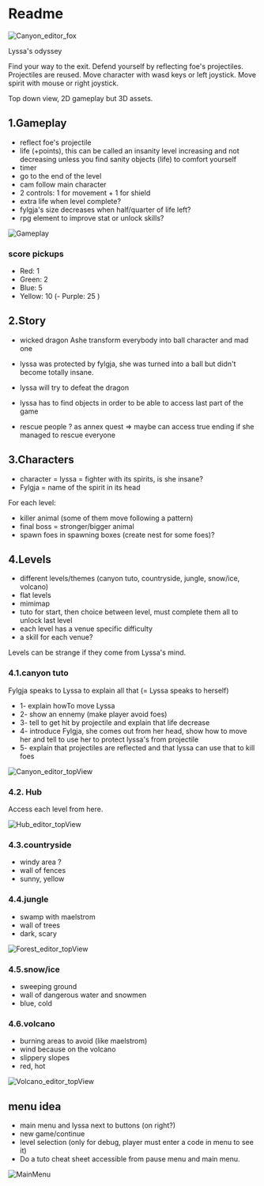 # Readme

![Canyon_editor_fox](Media/Canyon_editor_fox2_1791x606.PNG)

Lyssa's odyssey

Find your way to the exit. Defend yourself by reflecting foe's projectiles. Projectiles are reused.
Move character with wasd keys or left joystick. Move spirit with mouse or right joystick.

Top down view, 2D gameplay but 3D assets.


## 1.Gameplay

- reflect foe's projectile
- life (+points), this can be called an insanity level increasing and not decreasing unless you find sanity objects (life) to comfort yourself
- timer
- go to the end of the level
- cam follow main character
- 2 controls: 1 for movement + 1 for shield
- extra life when level complete?
- fylgja's size decreases when half/quarter of life left?
- rpg element to improve stat or unlock skills?

![Gameplay](Media/Gameplay03.PNG)


### score pickups

- Red: 1
- Green: 2
- Blue: 5
- Yellow: 10
(- Purple: 25 )



## 2.Story

- wicked dragon Ashe transform everybody into ball character and mad one
- lyssa was protected by fylgja, she was turned into a ball but didn't become totally insane.
- lyssa will try to defeat the dragon
- lyssa has to find objects in order to be able to access last part of the game

- rescue people ? as annex quest => maybe can access true ending if she managed to rescue everyone


## 3.Characters

- character = lyssa = fighter with its spirits, is she insane?
- Fylgja = name of the spirit in its head

For each level:
- killer animal (some of them move following a pattern)
- final boss = stronger/bigger animal
- spawn foes in spawning boxes (create nest for some foes)?


## 4.Levels

- different levels/themes (canyon tuto, countryside, jungle, snow/ice, volcano)
- flat levels
- mimimap
- tuto for start, then choice between level, must complete them all to unlock last level
- each level has a venue specific difficulty
- a skill for each venue?

Levels can be strange if they come from Lyssa's mind.

### 4.1.canyon tuto

Fylgja speaks to Lyssa to explain all that (= Lyssa speaks to herself)
- 1- explain howTo move Lyssa
- 2- show an ennemy (make player avoid foes)
- 3- tell to get hit by projectile and explain that life decrease
- 4- introduce Fylgja, she comes out from her head, show how to move her and tell to use her to protect lyssa's from projectile
- 5- explain that projectiles are reflected and that lyssa can use that to kill foes

![Canyon_editor_topView](Media/Canyon_editor_topView.PNG)

### 4.2. Hub

Access each level from here.

![Hub_editor_topView](Media/Hub.png)

### 4.3.countryside

- windy area ?
- wall of fences
- sunny, yellow

### 4.4.jungle

- swamp with maelstrom
- wall of trees
- dark, scary

![Forest_editor_topView](Media/Forest_editor_topView.PNG)

### 4.5.snow/ice

- sweeping ground
- wall of dangerous water and snowmen
- blue, cold

### 4.6.volcano

- burning areas to avoid (like maelstrom)
- wind because on the volcano
- slippery slopes
- red, hot

![Volcano_editor_topView](Media/Volcano_editor_topView.PNG)

## menu idea

- main menu and lyssa next to buttons (on right?)
- new game/continue
- level selection (only for debug, player must enter a code in menu to see it)
- Do a tuto cheat sheet accessible from pause menu and main menu.

![MainMenu](Media/MainMenu_v1.40.png)

